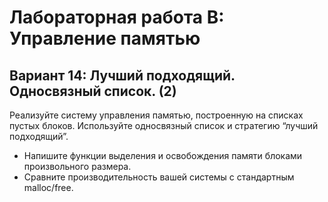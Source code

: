 # Лабораторная работа B: Управление памятью

## Вариант 14: Лучший подходящий. Односвязный список. (2)

Реализуйте систему управления памятью, построенную на списках пустых блоков. Используйте односвязный список и стратегию “лучший подходящий”. 
* Напишите функции выделения и освобождения памяти блоками произвольного размера. 
* Сравните производительность вашей системы с стандартным malloc/free.
